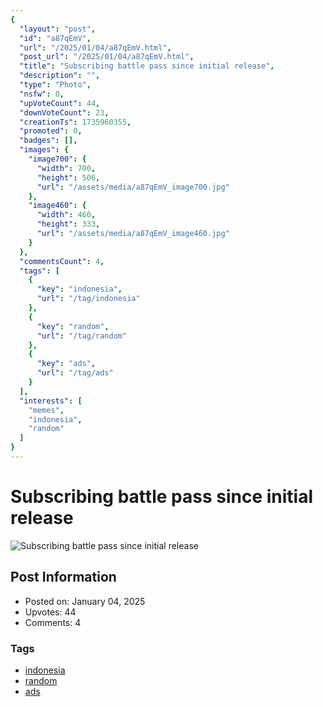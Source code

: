 ```yaml
---
{
  "layout": "post",
  "id": "a87qEmV",
  "url": "/2025/01/04/a87qEmV.html",
  "post_url": "/2025/01/04/a87qEmV.html",
  "title": "Subscribing battle pass since initial release",
  "description": "",
  "type": "Photo",
  "nsfw": 0,
  "upVoteCount": 44,
  "downVoteCount": 23,
  "creationTs": 1735960355,
  "promoted": 0,
  "badges": [],
  "images": {
    "image700": {
      "width": 700,
      "height": 506,
      "url": "/assets/media/a87qEmV_image700.jpg"
    },
    "image460": {
      "width": 460,
      "height": 333,
      "url": "/assets/media/a87qEmV_image460.jpg"
    }
  },
  "commentsCount": 4,
  "tags": [
    {
      "key": "indonesia",
      "url": "/tag/indonesia"
    },
    {
      "key": "random",
      "url": "/tag/random"
    },
    {
      "key": "ads",
      "url": "/tag/ads"
    }
  ],
  "interests": [
    "memes",
    "indonesia",
    "random"
  ]
}
---
```


# Subscribing battle pass since initial release

![Subscribing battle pass since initial release](/assets/media/a87qEmV_image700.jpg)

## Post Information

- Posted on: January 04, 2025
- Upvotes: 44
- Comments: 4

### Tags

- [indonesia](/tag/indonesia)
- [random](/tag/random)
- [ads](/tag/ads)
